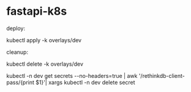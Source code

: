 # fastapi-k8s

deploy:

kubectl apply -k overlays/dev

cleanup:

kubectl delete -k overlays/dev

kubectl -n dev get secrets --no-headers=true | awk '/rethinkdb-client-pass/{print $1}'| xargs  kubectl -n dev delete secret